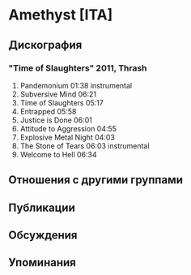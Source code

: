 # Amethyst [ITA]



## Дискография

### "Time of Slaughters" 2011, Thrash

1.	 Pandemonium	01:38	  instrumental
2.	 Subversive Mind	06:21	 
3.	 Time of Slaughters	05:17	 
4.	 Entrapped	05:58	 
5.	 Justice is Done	06:01	 
6.	 Attitude to Aggression	04:55	 
7.	 Explosive Metal Night	04:03	 
8.	 The Stone of Tears	06:03	  instrumental
9.	 Welcome to Hell	06:34


## Отношения с другими группами


## Публикации


## Обсуждения


## Упоминания

